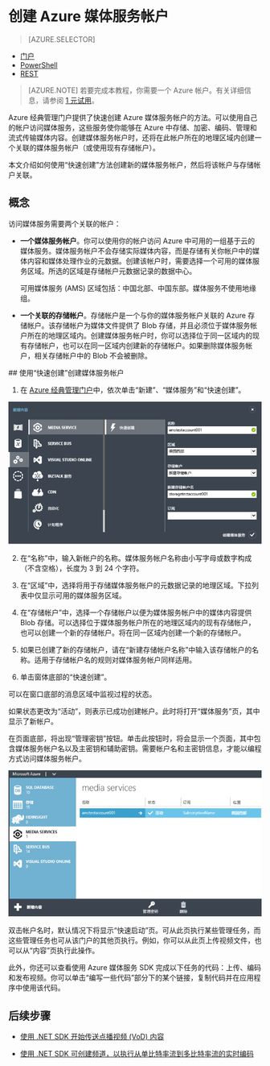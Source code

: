 <properties
	pageTitle="创建媒体服务帐户 | Azure"
	description="介绍如何在 Azure 中创建新的 Azure 媒体服务帐户。"
	services="media-services"
	documentationCenter=""
	authors="Juliako"
	manager="erikre"
	editor=""/>

<tags
	ms.service="media-services"
	ms.date="06/22/2016"
	wacn.date="12/27/2016"/>


# 创建 Azure 媒体服务帐户

> [AZURE.SELECTOR]
- [门户](/documentation/articles/media-services-create-account/)
- [PowerShell](/documentation/articles/media-services-manage-with-powershell/)
- [REST](https://docs.microsoft.com/zh-cn/rest/api/media/management/create-media-services-account)


> [AZURE.NOTE] 若要完成本教程，你需要一个 Azure 帐户。有关详细信息，请参阅 [ 1 元试用](/pricing/1rmb-trial/?WT.mc_id=A261C142F)。
 
Azure 经典管理门户提供了快速创建 Azure 媒体服务帐户的方法。可以使用自己的帐户访问媒体服务，这些服务使你能够在 Azure 中存储、加密、编码、管理和流式传输媒体内容。创建媒体服务帐户时，还将在此帐户所在的地理区域内创建一个关联的媒体服务帐户（或使用现有存储帐户）。

本文介绍如何使用“快速创建”方法创建新的媒体服务帐户，然后将该帐户与存储帐户关联。

<a id="concepts"></a>
## 概念

访问媒体服务需要两个关联的帐户：

-   **一个媒体服务帐户**。你可以使用你的帐户访问 Azure 中可用的一组基于云的媒体服务。媒体服务帐户不会存储实际媒体内容，而是存储有关你帐户中的媒体内容和媒体处理作业的元数据。创建该帐户时，需要选择一个可用的媒体服务区域。所选的区域是存储帐户元数据记录的数据中心。

	可用媒体服务 (AMS) 区域包括：中国北部、中国东部。媒体服务不使用地缘组。
	


-   **一个关联的存储帐户**。存储帐户是一个与你的媒体服务帐户关联的 Azure 存储帐户。该存储帐户为媒体文件提供了 Blob 存储，并且必须位于媒体服务帐户所在的地理区域内。创建媒体服务帐户时，你可以选择位于同一区域内的现有存储帐户，也可以在同一区域内创建新的存储帐户。如果删除媒体服务帐户，相关存储帐户中的 Blob 不会被删除。

##<a id="quick"></a><a name="create-a-media-services-account-using-quick-create"></a> 使用“快速创建”创建媒体服务帐户

1. 在 [Azure 经典管理门户][]中，依次单击“新建”、“媒体服务”和“快速创建”。

![媒体服务快速创建](./media/media-services-create-account/wams-QuickCreate.png)

2. 在“名称”中，输入新帐户的名称。媒体服务帐户名称由小写字母或数字构成（不含空格），长度为 3 到 24 个字符。

3. 在“区域”中，选择将用于存储媒体服务帐户的元数据记录的地理区域。下拉列表中仅显示可用的媒体服务区域。

4. 在“存储帐户”中，选择一个存储帐户以便为媒体服务帐户中的媒体内容提供 Blob 存储。可以选择位于媒体服务帐户所在的地理区域内的现有存储帐户，也可以创建一个新的存储帐户。将在同一区域内创建一个新的存储帐户。

5. 如果已创建了新的存储帐户，请在“新建存储帐户名称”中输入该存储帐户的名称。适用于存储帐户名的规则对媒体服务帐户同样适用。

6. 单击窗体底部的“快速创建”。

可以在窗口底部的消息区域中监视过程的状态。

如果状态更改为“活动”，则表示已成功创建帐户。此时将打开“媒体服务”页，其中显示了新帐户。

在页面底部，将出现“管理密钥”按钮。单击此按钮时，将会显示一个页面，其中包含媒体服务帐户名以及主密钥和辅助密钥。需要帐户名和主密钥信息，才能以编程方式访问媒体服务帐户。

![“媒体服务”页](./media/media-services-create-account/wams-mediaservices-page.png)

双击帐户名时，默认情况下将显示“快速启动”页。可从此页执行某些管理任务，而这些管理任务也可从该门户的其他页执行。例如，你可以从此页上传视频文件，也可以从“内容”页执行此操作。

此外，你还可以查看使用 Azure 媒体服务 SDK 完成以下任务的代码：上传、编码和发布视频。你可以单击“编写一些代码”部分下的某个链接，复制代码并在应用程序中使用该代码。




## 后续步骤

- [使用 .NET SDK 开始传送点播视频 (VoD) 内容](/documentation/articles/media-services-dotnet-get-started/)

- [使用 .NET SDK 可创建频道，以执行从单比特率流到多比特率流的实时编码](/documentation/articles/media-services-dotnet-creating-live-encoder-enabled-channel/)

<!-- Reusable paths. -->

<!-- Anchors. -->
  [Concepts]: #concepts
  [Before you begin]: #begin
  [How to: Create a Media Services account using Quick Create]: #quick

<!-- URLs. -->

  [Web Platform Installer]: http://go.microsoft.com/fwlink/?linkid=255386

  [Azure 经典管理门户]: http://manage.windowsazure.cn/

<!---HONumber=Mooncake_Quality_Review_1118_2016-->